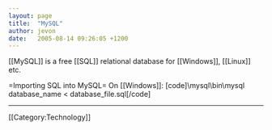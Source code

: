 ```yaml
---
layout: page
title:  "MySQL"
author: jevon
date:   2005-08-14 09:26:05 +1200
---
```


[[MySQL]] is a free [[SQL]] relational database for [[Windows]], [[Linux]] etc.

=Importing SQL into MySQL=
On [[Windows]]:
[code]\mysql\bin\mysql database_name < database_file.sql[/code]

----
[[Category:Technology]]